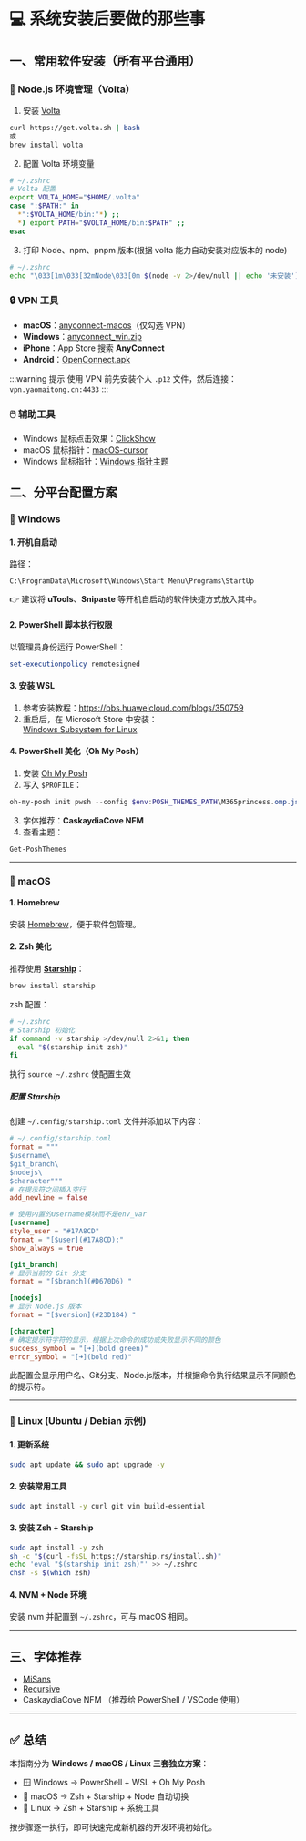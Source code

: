 # 💻 系统安装后要做的那些事

## 一、常用软件安装（所有平台通用）

### 🌲 Node.js 环境管理（Volta）
1. 安装 [Volta](https://volta.sh/)  
```bash
curl https://get.volta.sh | bash
或
brew install volta
```

2. 配置 Volta 环境变量
```bash
# ~/.zshrc
# Volta 配置
export VOLTA_HOME="$HOME/.volta"
case ":$PATH:" in
  *":$VOLTA_HOME/bin:"*) ;;
  *) export PATH="$VOLTA_HOME/bin:$PATH" ;;
esac
```

3. 打印 Node、npm、pnpm 版本(根据 volta 能力自动安装对应版本的 node)
```bash
# ~/.zshrc
echo "\033[1m\033[32mNode\033[0m $(node -v 2>/dev/null || echo '未安装') · \033[34mnpm\033[0m $(npm -v 2>/dev/null || echo '未安装') · \033[35mpnpm\033[0m $(pnpm -v 2>/dev/null || echo '未安装')"
```

### 🔒 VPN 工具
- **macOS**：[anyconnect-macos](https://cdnfile.yaomaitong.cn/vpn/anyconnect-macos-4.9.04053.dmg)（仅勾选 VPN）  
- **Windows**：[anyconnect_win.zip](https://cdnfile.yaomaitong.cn/vpn/anyconnect_win.zip)  
- **iPhone**：App Store 搜索 **AnyConnect**  
- **Android**：[OpenConnect.apk](https://cdnfile.yaomaitong.cn/vpn/OpenConnect-1.15-1152.apk)  

:::warning 提示
使用 VPN 前先安装个人 `.p12` 文件，然后连接：`vpn.yaomaitong.cn:4433`
:::

### 🖱️ 辅助工具
- Windows 鼠标点击效果：[ClickShow](https://github.com/cuiliang/ClickShow/releases/tag/1.4.1)  
- macOS 鼠标指针：[macOS-cursor](https://zhutix.com/ico/macos-cursor-21/)  
- Windows 鼠标指针：[Windows 指针主题](https://zhutix.com/ico/macos-cursor-21/)  

## 二、分平台配置方案

### 🔹 Windows

#### 1. 开机自启动
路径：  
```text
C:\ProgramData\Microsoft\Windows\Start Menu\Programs\StartUp
```
👉 建议将 **uTools**、**Snipaste** 等开机自启动的软件快捷方式放入其中。  

#### 2. PowerShell 脚本执行权限
以管理员身份运行 PowerShell：  
```powershell
set-executionpolicy remotesigned
```

#### 3. 安装 WSL
1. 参考安装教程：https://bbs.huaweicloud.com/blogs/350759  
2. 重启后，在 Microsoft Store 中安装：  
  [Windows Subsystem for Linux](https://apps.microsoft.com/store/detail/windows-subsystem-for-linux/9P9TQF7MRM4R)  

#### 4. PowerShell 美化（Oh My Posh）
1. 安装 [Oh My Posh](https://ohmyposh.dev/)  
2. 写入 `$PROFILE`：  
```powershell
oh-my-posh init pwsh --config $env:POSH_THEMES_PATH\M365princess.omp.json | Invoke-Expression
```
3. 字体推荐：**CaskaydiaCove NFM**  
4. 查看主题：  
```powershell
Get-PoshThemes
```

---

### 🔹 macOS

#### 1. Homebrew
安装 [Homebrew](https://brew.sh/)，便于软件包管理。  

#### 2. Zsh 美化
推荐使用 **[Starship](https://starship.rs/)**：  

```bash
brew install starship
```
zsh 配置：
```bash
# ~/.zshrc
# Starship 初始化
if command -v starship >/dev/null 2>&1; then
  eval "$(starship init zsh)"
fi
```
执行 `source ~/.zshrc` 使配置生效

##### 配置 Starship
创建 `~/.config/starship.toml` 文件并添加以下内容：
```toml
# ~/.config/starship.toml
format = """
$username\
$git_branch\
$nodejs\
$character"""
# 在提示符之间插入空行
add_newline = false

# 使用内置的username模块而不是env_var
[username]
style_user = "#17A8CD"
format = "[$user](#17A8CD):"
show_always = true

[git_branch]
# 显示当前的 Git 分支
format = "[$branch](#D670D6) "

[nodejs]
# 显示 Node.js 版本
format = "[$version](#23D184) "

[character]
# 确定提示符字符的显示，根据上次命令的成功或失败显示不同的颜色
success_symbol = "[➜](bold green)"
error_symbol = "[➜](bold red)"
```

此配置会显示用户名、Git分支、Node.js版本，并根据命令执行结果显示不同颜色的提示符。

---

### 🔹 Linux (Ubuntu / Debian 示例)

#### 1. 更新系统
```bash
sudo apt update && sudo apt upgrade -y
```

#### 2. 安装常用工具
```bash
sudo apt install -y curl git vim build-essential
```

#### 3. 安装 Zsh + Starship
```bash
sudo apt install -y zsh
sh -c "$(curl -fsSL https://starship.rs/install.sh)"
echo 'eval "$(starship init zsh)"' >> ~/.zshrc
chsh -s $(which zsh)
```

#### 4. NVM + Node 环境
安装 nvm 并配置到 `~/.zshrc`，可与 macOS 相同。  

---

## 三、字体推荐
- [MiSans](https://web.vip.miui.com/page/info/mio/mio/detail?postId=33935854)  
- [Recursive](https://github.com/arrowtype/recursive)  
- CaskaydiaCove NFM （推荐给 PowerShell / VSCode 使用）

---

## ✅ 总结
本指南分为 **Windows / macOS / Linux 三套独立方案**：  

- 🪟 Windows → PowerShell + WSL + Oh My Posh  
- 🍎 macOS → Zsh + Starship + Node 自动切换  
- 🐧 Linux → Zsh + Starship + 系统工具  

按步骤逐一执行，即可快速完成新机器的开发环境初始化。
